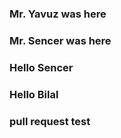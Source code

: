 ### Mr. Yavuz was here
### Mr. Sencer was here
### Hello Sencer
### Hello Bilal
### pull request test
